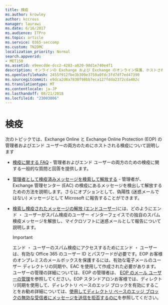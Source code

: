 ```yaml
---
title: 検疫
ms.author: krowley
author: kccross
manager: laurawi
ms.date: 6/16/2017
ms.audience: ITPro
ms.topic: article
ms.service: O365-seccomp
ms.custom: TN2DMC
localization_priority: Normal
search.appverid:
- MET150
ms.assetid: e9eecdde-dcc2-4283-a820-98d1e740e4f1
description: オンラインの Exchange および Exchange のオンライン保護、ホストされている検査について説明します。
ms.openlocfilehash: 2455f912fbe3b309e3759a0fdc3fd7df7ed47390
ms.sourcegitcommit: e9dca2d6a7838f98bb7eca127fdda2372cda402c
ms.translationtype: MT
ms.contentlocale: ja-JP
ms.lasthandoff: 08/21/2018
ms.locfileid: "23003006"
---
```

# <a name="quarantine"></a>検疫

次のトピックでは、Exchange Online と Exchange Online Protection (EOP) の管理者およびエンド ユーザーの両方のためにホストされる検疫について説明します
  
- [検疫に関する FAQ](quarantine-faq.md) - 管理者およびエンド ユーザーの両方のための検疫に関する一般的な質問と回答を提供します。 
    
- [管理者として検疫済みメッセージを検索して解放する](find-and-release-quarantined-messages-as-an-administrator.md) - 管理者が、Exchange 管理センター (EAC) の検疫にあるメッセージを検出して解放するための方法を説明します。さらにオプションとして、偽陽性 (迷惑メールではない) メッセージとして Microsoft に報告することができます。 
    
- [検索し検疫されたメッセージの解放 (エンドユーザー)](http://technet.microsoft.com/library/e439b560-827a-4807-abd3-6b861c1ff786.aspx)には、どのようにエンド ・ ユーザーがスパム検疫のユーザー インターフェイスでの独自のスパム検疫メッセージを解放し、マイクロソフトに迷惑メールとして報告について説明します。 
    
    > [!IMPORTANT]
    > エンド ・ ユーザーのスパム検疫にアクセスするためにエンド ・ ユーザーは、有効な Office 365 のユーザー ID とパスワードが必要です。EOP お客様のオンプレミスのメールボックスを保護するには、有効な電子メールのユーザー ディレクトリの同期や、EAC を使用して作成された必要があります。ユーザーの管理の詳細については、EOP の管理者は、 [EOP のメール ユーザーの管理](eop/manage-mail-users-in-eop.md)を参照してください。EOP スタンドアロンお客様では、ディレクトリ同期を使用して、ディレクトリ ベースのエッジ ブロックを有効にすることをお勧め詳細については、[使用してディレクトリ ベースのエッジ ブロックの無効な受信者にメッセージを送信を拒否するのに](http://technet.microsoft.com/library/ca7b7416-92ed-40ad-abdb-695be46ea2e4.aspx)を参照してください。 
  
    

